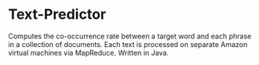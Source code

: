 Text-Predictor
==============

Computes the co-occurrence rate between a target word and each phrase in a collection of documents. Each text is processed on separate Amazon virtual machines via MapReduce. Written in Java.